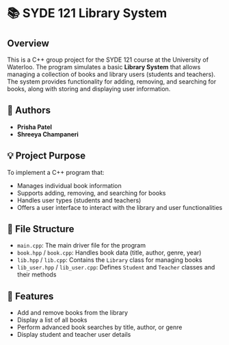 # 📚 SYDE 121 Library System

## Overview
This is a C++ group project for the SYDE 121 course at the University of Waterloo. The program simulates a basic **Library System** that allows managing a collection of books and library users (students and teachers). The system provides functionality for adding, removing, and searching for books, along with storing and displaying user information.

## 👥 Authors
- **Prisha Patel** 
- **Shreeya Champaneri** 

## 💡 Project Purpose
To implement a C++ program that:
- Manages individual book information
- Supports adding, removing, and searching for books
- Handles user types (students and teachers)
- Offers a user interface to interact with the library and user functionalities

## 📁 File Structure
- `main.cpp`: The main driver file for the program
- `book.hpp` / `book.cpp`: Handles book data (title, author, genre, year)
- `lib.hpp` / `lib.cpp`: Contains the `Library` class for managing books
- `lib_user.hpp` / `lib_user.cpp`: Defines `Student` and `Teacher` classes and their methods

## 🔧 Features
- Add and remove books from the library
- Display a list of all books
- Perform advanced book searches by title, author, or genre
- Display student and teacher user details

